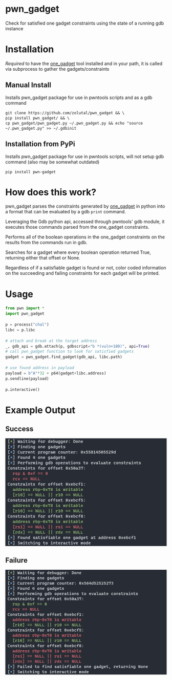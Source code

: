 # pwn_gadget
Check for satisfied one gadget constraints using the state of a running gdb instance

# Installation
*Required* to have the [one_gadget](https://github.com/david942j/one_gadget) tool installed and in your path, it is called via subprocess to gather the gadgets/constraints
## Manual Install 
Installs pwn_gadget package for use in pwntools scripts and as a gdb command
```
git clone https://github.com/zolutal/pwn_gadget && \
pip install pwn_gadget/ && \
cp pwn_gadget/pwn_gadget.py ~/.pwn_gadget.py && echo "source ~/.pwn_gadget.py" >> ~/.gdbinit
```

## Installation from PyPi
Installs pwn_gadget package for use in pwntools scripts, will not setup gdb command
(also may be somewhat outdated)
```
pip install pwn-gadget
```


# How does this work?
pwn_gadget parses the constraints generated by [one_gadget](https://github.com/david942j/one_gadget) in python into a format that can be evaluated by a gdb `print` command.

Leveraging the Gdb python api, accessed through pwntools' gdb module, it executes those commands parsed from the one_gadget constraints.

Performs all of the boolean operations in the one_gadget constraints on the results from the commands run in gdb.

Searches for a gadget where every boolean operation returned True, returning either that offset or None.

Regardless of if a satisfiable gadget is found or not, color coded information on the succeeding and failing constraints for each gadget will be printed.

# Usage

```python
from pwn import *
import pwn_gadget

p = process("chal")
libc = p.libc

# attach and break at the target address
_, gdb_api = gdb.attach(p, gdbscript="b *(vuln+180)", api=True)
# call pwn_gadget function to look for satisfied gadgets
gadget = pwn_gadget.find_gadget(gdb_api, libc.path)

# use found address in payload
payload = b"A"*32 + p64(gadget+libc.address)
p.sendline(payload)

p.interactive()
```

# Example Output
## Success
![Successful discovery of satisfied one gadget](static/success.png)
## Failure
![Failed discovery of satisfied one gadget](static/failure.png)